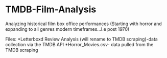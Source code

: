 # TMDB-Film-Analysis
Analyzing historical film box office performances (Starting with horror and expanding to all genres modern timeframes...I.e post 1970)

Files:
*Letterboxd Review Analysis (will rename to TMDB scraping)-data collection via the TMDB API
*Horror_Movies.csv- data pulled from the TMDB scraping
